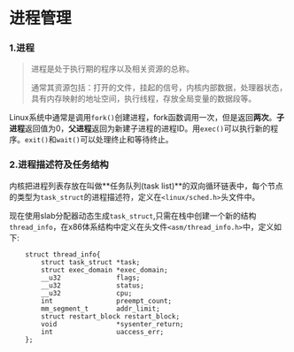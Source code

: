 # 进程管理
### 1.进程
> 进程是处于执行期的程序以及相关资源的总称。
> 
> 通常其资源包括：打开的文件，挂起的信号，内核内部数据，处理器状态，具有内存映射的地址空间，执行线程，存放全局变量的数据段等。

Linux系统中通常是调用`fork()`创建进程，fork函数调用一次，但是返回**两次**。**子进程**返回值为0，**父进程**返回为新建子进程的进程ID。用`exec()`可以执行新的程序。`exit()`和`wait()`可以处理终止和等待终止。

### 2.进程描述符及任务结构
内核把进程列表存放在叫做**任务队列(task list)**的双向循环链表中，每个节点的类型为`task_struct`的进程描述符，定义在`<linux/sched.h>`头文件中。

现在使用slab分配器动态生成`task_struct`,只需在栈中创建一个新的结构`thread_info`，在x86体系结构中定义在头文件`<asm/thread_info.h>`中，定义如下:

		struct thread_info{
        	struct task_struct *task;
            struct exec_domain *exec_domain;
            __u32              flags;
            __u32              status;
            __u32              cpu;
            int                preempt_count;
            mm_segment_t       addr_limit;
            struct restart_block restart_block;
            void               *sysenter_return;
            int                uaccess_err;
        };
        

